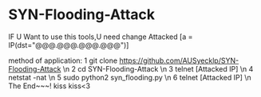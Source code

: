 # SYN-Flooding-Attack
IF U Want to use this tools,U need change Attacked [a = IP(dst="@@@.@@@.@@@.@@@")]

method of application:
1 git clone https://github.com/AUSyecklp/SYN-Flooding-Attack \n
2 cd SYN-Flooding-Attack \n
3 telnet [Attacked IP] \n
4 netstat -nat \n
5 sudo python2 syn_flooding.py \n
6 telnet [Attacked IP]  \n
The End~~~! kiss kiss<3
